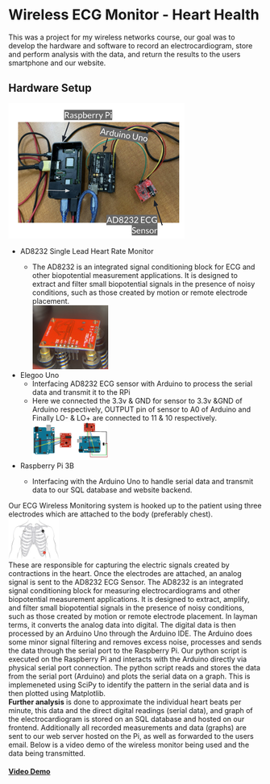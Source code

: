 # Wireless ECG Monitor - Heart Health

<p>This was a project for my wireless networks course, our goal was to develop the hardware and software to record an electrocardiogram, store and perform analysis with the data, and return the results to the users smartphone and our website.</p>

## Hardware Setup

<img src="src/hardware_setup.png" alt="hardware_setup" width="350"/>
<br>
<ul>
  <li>AD8232 Single Lead Heart Rate Monitor</li>
  <ul>
  <li>The AD8232 is an integrated signal conditioning block for ECG and other biopotential measurement applications. It is designed to extract and filter small biopotential signals in the presence of noisy conditions, such as those created by motion or remote electrode placement.</li>
  <img src="src/img_solder.jpg" width="150">
  </ul>
  <li>Elegoo Uno
  <ul>
   <li>Interfacing AD8232 ECG sensor with Arduino to process the serial data and transmit it to the RPi</li>
  <li>Here we connected the 3.3v & GND for sensor to 3.3v &GND of Arduino respectively, OUTPUT pin of sensor to A0 of Arduino and Finally LO- & LO+ are connected to 11 & 10 respectively.
    </li>
    <img src="src/AD8232-ECG.png" alt="ecg microcontroller" width="150"/>
  </ul>
  <li>Raspberry Pi 3B</li>
   <ul>
  <li>Interfacing with the Arduino Uno to handle serial data and transmit data to our SQL database and website backend.</li>
  </ul>
   
</ul>
Our ECG Wireless Monitoring system is hooked up to the patient using three electrodes which are attached to the body (preferably chest).<br> <img src="src/electrode_placement.png" width="100"/><br>These are responsible for capturing the electric signals created by contractions in the heart. Once the electrodes are attached, an analog signal is sent to the AD8232 ECG Sensor. The AD8232 is an integrated signal conditioning block for measuring electrocardiograms and other biopotential measurement applications. It is designed to extract, amplify, and filter small biopotential signals in the presence of noisy conditions, such as those created by motion or remote electrode placement. In layman terms, it converts the analog data into digital.
The digital data is then processed by an Arduino Uno through the Arduino IDE. The Arduino does some minor signal filtering and removes excess noise, processes and sends the data through the serial port to the Raspberry Pi. Our python script is executed on the Raspberry Pi and interacts with the Arduino directly via physical serial port connection. The python script reads and stores the data from the serial port (Arduino) and plots the serial data on a graph. This is implemeneted using SciPy to identify the pattern in the serial data and is then plotted using Matplotlib. 
<br>
<strong>Further analysis</strong> is done to approximate the individual heart beats per minute, this data and the direct digital readings (serial data), and graph of the electrocardiogram is stored on an SQL database and hosted on our frontend. Additionally all recorded measurements and data (graphs) are sent to our web server hosted on the Pi, as well as forwarded to the users email. Below is a video demo of the wireless monitor being used and the data being transmitted.
<h4><a href="https://youtu.be/AaQjDbL4wHc" style="bold">Video Demo</a></h4>
